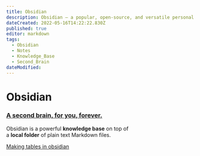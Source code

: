 ```yaml
---
title: Obsidian
description: Obsidian – a popular, open-source, and versatile personal knowledge base software for taking notes, managing projects, and organizing information using a local folder of plain text Markdown files. This note may include information on features, benefits, usage tips, and best practices for effectively utilizing Obsidian to create a second brain or personal knowledge base.
dateCreated: 2022-05-16T14:22:22.830Z
published: true
editor: markdown
tags:
  - Obsidian
  - Notes
  - Knowledge_Base
  - Second_Brain
dateModified: 
---
```

# Obsidian
### [A second brain,  for you, forever.](https://obsidian.md/)

Obsidian is a powerful **knowledge base** on top of  
a **local folder** of plain text Markdown files.


[Making tables in obsidian](https://www.youtube.com/watch?v=m81Q0tqM4ps)